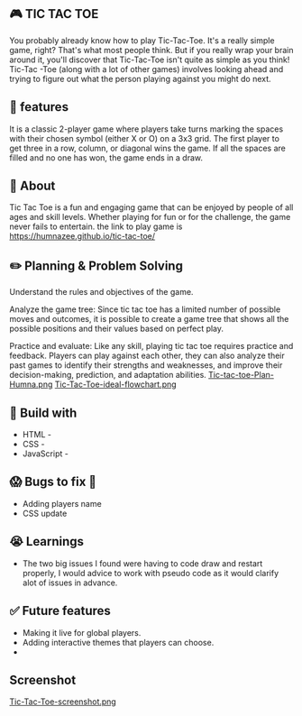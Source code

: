 ## :video_game: TIC TAC TOE
You probably already know how to play Tic-Tac-Toe. It's a really simple game, right? That's what most people think. But if you really wrap your brain around it, you'll discover that Tic-Tac-Toe isn't quite as simple as you think!
Tic-Tac -Toe (along with a lot of other games) involves looking ahead and trying to figure out what the person playing against you might do next.
## :eyes: features
It is a classic 2-player game where players take turns marking the spaces with their chosen symbol (either X or O) on a 3x3 grid. The first player to get three in a row, column, or diagonal wins the game. If all the spaces are filled and no one has won, the game ends in a draw.

## :page_facing_up: About
Tic Tac Toe is a fun and engaging game that can be enjoyed by people of all ages and skill levels. Whether playing for fun or for the challenge, the game never fails to entertain. the link to play game is https://humnazee.github.io/tic-tac-toe/

## :pencil2: Planning & Problem Solving
Understand the rules and objectives of the game.

Analyze the game tree: Since tic tac toe has a limited number of possible moves and outcomes, it is possible to create a game tree that shows all the possible positions and their values based on perfect play.

Practice and evaluate: Like any skill, playing tic tac toe requires practice and feedback. Players can play against each other, they can also analyze their past games to identify their strengths and weaknesses, and improve their decision-making, prediction, and adaptation abilities.
[Tic-tac-toe-Plan-Humna.png](https://postimg.cc/jDKgrW0N)
[Tic-Tac-Toe-ideal-flowchart.png](https://postimg.cc/yDvJYG5j)




## :rocket: Build with  
- HTML - 
- CSS -
- JavaScript - 

## :scream: Bugs to fix :poop:
- Adding players name
- CSS update

## :sob: Learnings
- The two big issues I found were having to code draw and restart properly, I would advice to work with pseudo code as it would clarify alot of issues in advance.

## :white_check_mark: Future features
- Making it live for global players.
- Adding interactive themes that players can choose.
- 
## Screenshot
[Tic-Tac-Toe-screenshot.png](https://postimg.cc/jW51wh0H)
